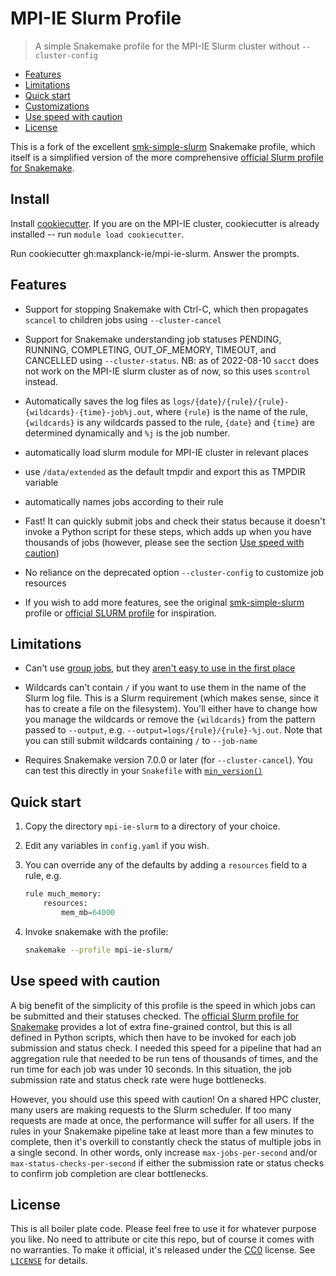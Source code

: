# MPI-IE Slurm Profile

> A simple Snakemake profile for the MPI-IE Slurm cluster without `--cluster-config`

* [Features](#features)
* [Limitations](#limitations)
* [Quick start](#quick-start)
* [Customizations](#customizations)
* [Use speed with caution](#use-speed-with-caution)
* [License](#license)

This is a fork of the excellent [smk-simple-slurm][] Snakemake profile, which
itself is a simplified version of the more comprehensive [official Slurm
profile for Snakemake][slurm-official].

## Install

Install [cookiecutter](https://github.com/cookiecutter/cookiecutter). 
If you are on the MPI-IE cluster, cookiecutter is already installed -- run `module load cookiecutter`.

Run cookiecutter gh:maxplanck-ie/mpi-ie-slurm. Answer the prompts. 

## Features

* Support for stopping Snakemake with Ctrl-C, which then propagates `scancel`
  to children jobs using `--cluster-cancel`

* Support for Snakemake understanding job statuses PENDING, RUNNING, COMPLETING,
  OUT_OF_MEMORY, TIMEOUT, and CANCELLED using `--cluster-status`. NB:
  as of 2022-08-10 `sacct` does not work on the MPI-IE slurm cluster as of now,
  so this uses `scontrol` instead.

* Automatically saves the log files as `logs/{date}/{rule}/{rule}-{wildcards}-{time}-job%j.out`,
  where `{rule}` is the name of the rule, `{wildcards}` is any wildcards passed
  to the rule, `{date}` and `{time}` are determined dynamically and `%j` is the
  job number.

* automatically load slurm module for MPI-IE cluster in relevant places

* use `/data/extended` as the default tmpdir and export this as TMPDIR variable

* automatically names jobs according to their rule

* Fast! It can quickly submit jobs and check their status because it doesn't
  invoke a Python script for these steps, which adds up when you have thousands
  of jobs (however, please see the section [Use speed with
  caution](#use-speed-with-caution))

* No reliance on the deprecated option `--cluster-config` to customize job
  resources

* If you wish to add more features, see the original [smk-simple-slurm][] profile or
  [official SLURM profile][slurm-official] for inspiration.

## Limitations

* Can't use [group jobs][grouping], but they [aren't easy to use in the first
  place][grouping-issue]

* Wildcards can't contain `/` if you want to use them in the name of the Slurm
  log file. This is a Slurm requirement (which makes sense, since it has to
  create a file on the filesystem). You'll either have to change how you manage
  the wildcards or remove the `{wildcards}` from the pattern passed to `--output`,
  e.g. `--output=logs/{rule}/{rule}-%j.out`.
  Note that you can still submit wildcards containing `/` to `--job-name`

* Requires Snakemake version 7.0.0 or later (for `--cluster-cancel`).
  You can test this directly in your `Snakefile` with [`min_version()`][min_version]

## Quick start

1. Copy the directory `mpi-ie-slurm` to a directory of your choice.

2. Edit any variables in `config.yaml` if you wish.

3. You can override any of the defaults by adding a `resources` field to a rule,
   e.g.

    ```python
    rule much_memory:
        resources:
            mem_mb=64000
    ```

4. Invoke snakemake with the profile:

    ```sh
    snakemake --profile mpi-ie-slurm/
    ```

## Use speed with caution

A big benefit of the simplicity of this profile is the speed in which jobs can
be submitted and their statuses checked. The [official Slurm profile for
Snakemake][slurm-official] provides a lot of extra fine-grained control, but
this is all defined in Python scripts, which then have to be invoked for each
job submission and status check. I needed this speed for a pipeline that had an
aggregation rule that needed to be run tens of thousands of times, and the run
time for each job was under 10 seconds. In this situation, the job submission
rate and status check rate were huge bottlenecks.

However, you should use this speed with caution! On a shared HPC cluster, many
users are making requests to the Slurm scheduler. If too many requests are made
at once, the performance will suffer for all users. If the rules in your
Snakemake pipeline take at least more than a few minutes to complete, then it's
overkill to constantly check the status of multiple jobs in a single second. In
other words, only increase `max-jobs-per-second` and/or
`max-status-checks-per-second` if either the submission rate or status checks to
confirm job completion are clear bottlenecks.

## License

This is all boiler plate code. Please feel free to use it for whatever purpose
you like. No need to attribute or cite this repo, but of course it comes with no
warranties. To make it official, it's released under the [CC0][] license. See
[`LICENSE`](LICENSE) for details.

[aws-parallelcluster]: https://aws.amazon.com/hpc/parallelcluster/
[cbrueffer]: https://github.com/cbrueffer
[CC0]: https://creativecommons.org/publicdomain/zero/1.0/
[changelog]: https://snakemake.readthedocs.io/en/stable/project_info/history.html
[cluster-cancel]: https://snakemake.readthedocs.io/en/stable/tutorial/additional_features.html#using-cluster-cancel
[cluster-config]: https://snakemake.readthedocs.io/en/stable/snakefiles/configuration.html#cluster-configuration-deprecated
[cluster-execution]: https://snakemake.readthedocs.io/en/stable/executing/cluster.html
[cluster-status]: https://snakemake.readthedocs.io/en/stable/tutorial/additional_features.html#using-cluster-status
[grouping]: https://snakemake.readthedocs.io/en/stable/executing/grouping.html
[grouping-issue]: https://github.com/snakemake/snakemake/issues/872
[min_version]: https://snakemake.readthedocs.io/en/stable/snakefiles/writing_snakefiles.html#depend-on-a-minimum-snakemake-version
[multi_cluster]: https://slurm.schedmd.com/multi_cluster.html
[no-cluster-status]: http://bluegenes.github.io/Using-Snakemake_Profiles/
[sichong-post]: https://www.sichong.site/workflow/2021/11/08/how-to-manage-workflow-with-resource-constraint.html
[slurm-official]: https://github.com/Snakemake-Profiles/slurm
[smk-simple-slurm]: https://github.com/jdblischak/smk-simple-slurm
[snakemake-aws-parallelcluster-slurm]: https://github.com/cbrueffer/snakemake-aws-parallelcluster-slurm
